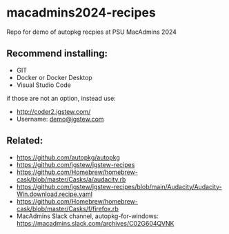 # macadmins2024-recipes

Repo for demo of autopkg recpies at PSU MacAdmins 2024

## Recommend installing:

- GIT
- Docker or Docker Desktop
- Visual Studio Code

if those are not an option, instead use:

- http://coder2.jgstew.com/
- Username: demo@jgstew.com

## Related:

- https://github.com/autopkg/autopkg
- https://github.com/jgstew/jgstew-recipes
- https://github.com/Homebrew/homebrew-cask/blob/master/Casks/a/audacity.rb
- https://github.com/jgstew/jgstew-recipes/blob/main/Audacity/Audacity-Win.download.recipe.yaml
- https://github.com/Homebrew/homebrew-cask/blob/master/Casks/f/firefox.rb
- MacAdmins Slack channel, autopkg-for-windows: https://macadmins.slack.com/archives/C02G604QVNK
